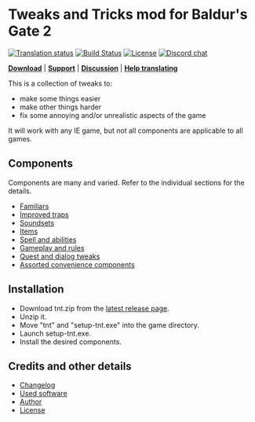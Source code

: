 # Tweaks and Tricks mod for Baldur's Gate 2

[![Translation status](https://tra.bgforge.net/widgets/infinity-engine/-/tweaks-and-tricks/svg-badge.svg)](https://tra.bgforge.net/projects/infinity-engine/tweaks-and-tricks/)
[![Build Status](https://golem.bgforge.net/mods/tweaks-and-tricks/status.svg)](https://golem.bgforge.net/mods/tweaks-and-tricks)
[![License](https://img.shields.io/badge/license-CC%20BY--NC--SA%204.0-blue.svg)](https://creativecommons.org/licenses/by-nc-sa/4.0/)
[![Discord chat](https://img.shields.io/discord/420268540700917760?logo=discord)](https://discord.gg/4Yqfggm)

[__Download__](https://github.com/BGforgeNet/bg2-tweaks-and-tricks/releases/latest)
 | [__Support__](https://github.com/BGforgeNet/bg2-tweaks-and-tricks/issues)
 | [__Discussion__](https://forums.bgforge.net/viewtopic.php?f=4&t=15&p=33)
 | [__Help translating__](https://tra.bgforge.net/projects/infinity-engine/tweaks-and-tricks/)

This is a collection of tweaks to:
- make some things easier
- make other things harder
- fix some annoying and/or unrealistic aspects of the game

It will work with any IE game, but not all components are applicable to all games.

## Components

Components are many and varied. Refer to the individual sections for the details.

- [Familiars](docs/familiars.md)
- [Improved traps](docs/traps.md)
- [Soundsets](docs/soundsets.md)
- [Items](docs/items.md)
- [Spell and abilities](docs/spells.md)
- [Gameplay and rules](docs/gameplay.md)
- [Quest and dialog tweaks](docs/quests.md)
- [Assorted convenience components](docs/convenience.md)

## Installation
- Download tnt.zip from the [latest release page](https://github.com/BGforgeNet/bg2-tweaks-and-tricks/releases/latest).
- Unzip it.
- Move "tnt" and "setup-tnt.exe" into the game directory.
- Launch setup-tnt.exe.
- Install the desired components.

## Credits and other details
- [Changelog](docs/changelog.md)
- [Used software](docs/credits.md#used-software)
- [Author](docs/credits.md#author)
- [License](docs/credits.md#license)
